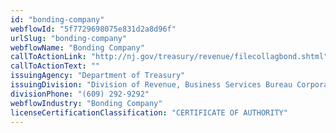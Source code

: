 ```yaml
---
id: "bonding-company"
webflowId: "5f7729698075e831d2a8d96f"
urlSlug: "bonding-company"
webflowName: "Bonding Company"
callToActionLink: "http://nj.gov/treasury/revenue/filecollagbond.shtml"
callToActionText: ""
issuingAgency: "Department of Treasury"
issuingDivision: "Division of Revenue, Business Services Bureau Corporate"
divisionPhone: "(609) 292-9292"
webflowIndustry: "Bonding Company"
licenseCertificationClassification: "CERTIFICATE OF AUTHORITY"
---
```

